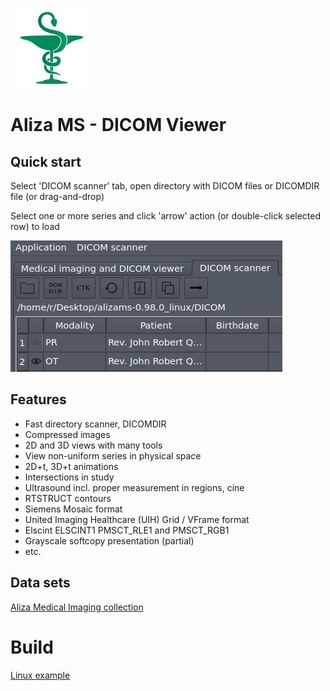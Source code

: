![Aliza MS](alizams/package/archive/install_menu/icons/hicolor/128x128/apps/alizams.png)

Aliza MS - DICOM Viewer
=======================

Quick start
-----------

Select 'DICOM scanner' tab, open directory with DICOM files or DICOMDIR file (or drag-and-drop)

Select one or more series and click 'arrow' action (or double-click selected row) to load


![Open](alizams/package/art/start0.png)



Features
--------
 * Fast directory scanner, DICOMDIR
 * Compressed images
 * 2D and 3D views with many tools
 * View non-uniform series in physical space
 * 2D+t, 3D+t animations
 * Intersections in study
 * Ultrasound incl. proper measurement in regions, cine
 * RTSTRUCT contours
 * Siemens Mosaic format
 * United Imaging Healthcare (UIH) Grid / VFrame format
 * Elscint ELSCINT1 PMSCT_RLE1 and PMSCT_RGB1
 * Grayscale softcopy presentation (partial)
 * etc.

Data sets
---------

[Aliza Medical Imaging collection](https://www.aliza-dicom-viewer.com/download/datasets)


Build
=====

[Linux example](https://github.com/AlizaMedicalImaging/AlizaMS/wiki)

